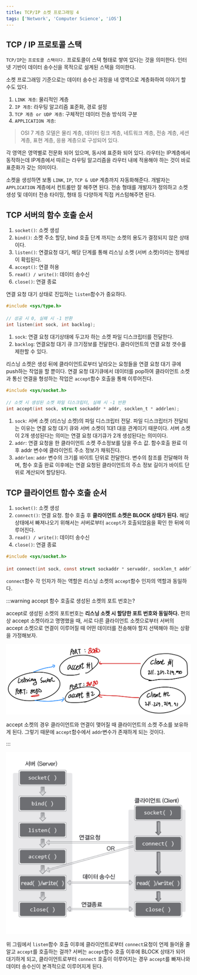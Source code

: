 ```yaml
---
title: TCP/IP 소켓 프로그래밍 4
tags: ['Network', 'Computer Science', 'iOS']
---
```


## TCP / IP 프로토콜 스택

`TCP/IP`는 `프로토콜 스택이다.` 프로토콜이 스택 형태로 쌓여 있다는 것을 의미한다. 인터넷 기반이 데이터 송수신을 목적으로 설계된 스택을 의미한다.

소켓 프로그래밍 기준으로는 데이터 송수신 과정을 네 영역으로 계층화하여 이야기 할 수도 있다.

1. `LINK 계층`: 물리적인 계층
2. `IP 계층`: 라우팅 알고리즘 표준화, 경로 설정
3. `TCP 계층 or UDP 계층`: 구체적인 데이터 전송 방식의 구분
4. `APPLICATION 계층`:

> OSI 7 계층 모델은 물리 계층, 데이터 링크 계층, 네트워크 계층, 전송 계층, 세션 계층, 표현 계층, 응용 계층으로 구성되어 있다.

각 영역은 영역별로 전문화 되어 있으며, 동시에 표준화 되어 있다. 라우터는 IP계층에서 동작하는데 IP계층에서 따르는 라우팅 알고리즘을 라우터 내에 적용해야 하는 것이 바로 표준화가 갖는 의미이다.

소켓을 생성하면 보통 `LINK`, `IP`, `TCP & UDP` 계층까지 자동화해준다. 개발자는 `APPLICATION` 계층에서 컨트롤만 잘 해주면 된다. 전송 형태를 개발자가 정의하고 소켓 생성 및 데이터 전송 타이밍, 형태 등 다양하게 직접 커스텀해주면 된다.

## TCP 서버의 함수 호출 순서

1. `socket()`: 소켓 생성
2. `bind()`: 소켓 주소 할당, bind 호출 단계 까지는 소켓의 용도가 결정되지 않은 상태이다.
3. `listen()`: 연결요청 대기, 해당 단계를 통해 리스닝 소켓 (서버 소켓)이라는 정체성이 확립된다.
4. `accept()`: 연결 허용
5. `read() / write()`: 데이터 송수신
6. `close()`: 연결 종료

연결 요청 대기 상태로 진입하는 `listen`함수가 중요하다.

```c
#include <sys/type.h>

// 성공 시 0, 실패 시 -1 반환
int listen(int sock, int backlog);
```

1. `sock`: 연결 요청 대기상태에 두고자 하는 소켓 파일 디스크립터를 전달한다.
2. `backlog`: 연결요청 대기 큐 크기정보를 전달한다. 클라이언트의 연결 요청 갯수를 제한할 수 있다.

리스닝 소켓은 생성 뒤에 클라이언트로부터 날라오는 요청들을 연결 요청 대기 큐에 push하는 작업을 할 뿐이다. 연결 요청 대기큐에서 데이터를 pop하여 클라이언트 소켓과 통신 연결을 형성하는 작업은 `accept`함수 호출을 통해 이루어진다.

```c
#include <sys/socket.h>

// 소켓 시 생성된 소켓 파일 디스크립터, 실패 시 -1 반환
int accept(int sock, struct sockaddr * addr, socklen_t * addrlen);
```

1. `sock`: 서버 소켓 (리스닝 소켓)의 파일 디스크립터 전달. 파일 디스크립터가 전달되는 이유는 연결 요청 대기 큐와 서버 소켓이 1대1 대응 관계이기 때문이다. 서버 소켓이 2개 생성된다는 의미는 연결 요청 대기큐가 2개 생성된다는 의미이다.
2. `addr`: 연결 요청을 한 클라이언트 소켓 주소정보를 담을 주소 값. 함수호출 완료 이후 addr 변수에 클라이언트 주소 정보가 채워진다.
3. `addrlen`: `addr` 변수의 크기를 바이트 단위로 전달한다. 변수의 참조를 전달해야 하며, 함수 호출 완료 이후에는 연결 요청된 클라이언트의 주소 정보 길이가 바이트 단위로 계산되어 할당된다.

## TCP 클라이언트 함수 호출 순서

1. `socket()`: 소켓 생성
2. `connect()`: 연결 요청. 함수 호출 후 **클라이언트 소켓은 BLOCK 상태가 된다.** 해당 상태에서 빠져나오기 위해서는 서버로부터 `accept`가 호출되었음을 확인 한 뒤에 이루어진다.
3. `read() / write()`: 데이터 송수신
4. `close()`: 연결 종료

```c
#include <sys/socket.h>

int connect(int sock, const struct sockaddr * servaddr, socklen_t addrlen);
```

`connect`함수 각 인자가 하는 역할은 리스닝 소켓의 `accept`함수 인자의 역할과 동일하다.

:::warning accept 함수 호출로 생성된 소켓의 포트 번호는?

accept로 생성된 소켓의 포트번호는 **리스닝 소켓 시 할당한 포트 번호와 동일하다.** 편의상 accept 소켓이라고 명명했을 때, 서로 다른 클라이언트 소켓으로부터 서버의 accept 소켓으로 연결이 이루어질 때 어떤 데이터를 전송해야 할지 선택해야 하는 상황을 가정해보자.

![4-1](../.vuepress/assets/CS/4-1.jpeg)

accept 소켓의 경우 클라이언트와 연결이 맺어질 때 클라이언트의 소켓 주소를 보유하게 된다. 그렇기 때문에 `accept`함수에서 `addr`변수가 존재하게 되는 것이다.

:::

![4-2](../.vuepress/assets/CS/4-2.jpeg)

위 그림에서 `listen`함수 호출 이후에 클라이언트로부터 `connect`요청이 언제 들어올 줄 알고 `accept`를 호출하는 걸까? 서버는 `accept`함수 호출 이후에 BLOCK 상태가 되어 대기하게 되고, 클라이언트로부터 `connect` 호출이 이루어지는 경우 `accept`를 빠져나와 데이터 송수신이 본격적으로 이루어지게 된다.
